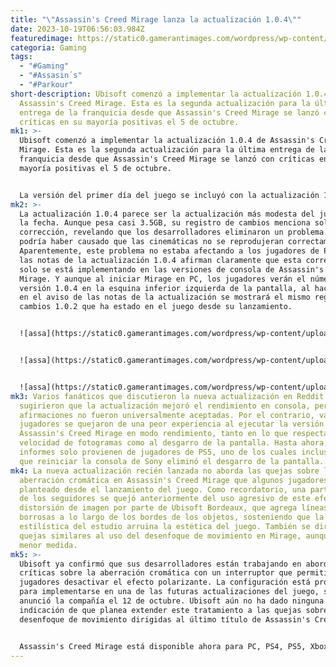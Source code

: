```yaml
---
title: "\"Assassin's Creed Mirage lanza la actualización 1.0.4\""
date: 2023-10-19T06:56:03.984Z
featuredimage: https://static0.gamerantimages.com/wordpress/wp-content/uploads/2023/10/assassin-s-creed-mirage-opening-sequence-baghdad-screenshot-with-game-logo.jpg?q=50&fit=contain&w=1140&h=&dpr=1.5
categoria: Gaming
tags:
  - "#Gaming"
  - "#Assasin´s"
  - "#Parkour"
short-description: Ubisoft comenzó a implementar la actualización 1.0.4 de
  Assassin's Creed Mirage. Esta es la segunda actualización para la última
  entrega de la franquicia desde que Assassin's Creed Mirage se lanzó con
  críticas en su mayoría positivas el 5 de octubre.
mk1: >-
  Ubisoft comenzó a implementar la actualización 1.0.4 de Assassin's Creed
  Mirage. Esta es la segunda actualización para la última entrega de la
  franquicia desde que Assassin's Creed Mirage se lanzó con críticas en su
  mayoría positivas el 5 de octubre.


  La versión del primer día del juego se incluyó con la actualización 1.0.2, que introdujo una amplia gama de correcciones de errores y mejoras de rendimiento. Ubisoft pronto siguió esa versión con la actualización 1.0.3 que abordó algunos problemas de audio y cuestiones de interfaz de usuario en Assassin's Creed Mirage.
mk2: >-
  La actualización 1.0.4 parece ser la actualización más modesta del juego hasta
  la fecha. Aunque pesa casi 3.5GB, su registro de cambios menciona solo una
  corrección, revelando que los desarrolladores eliminaron un problema que
  podría haber causado que las cinemáticas no se reprodujeran correctamente.
  Aparentemente, este problema no estaba afectando a los jugadores de PC, ya que
  las notas de la actualización 1.0.4 afirman claramente que esta corrección
  solo se está implementando en las versiones de consola de Assassin's Creed
  Mirage. Y aunque al iniciar Mirage en PC, los jugadores verán el número de
  versión 1.0.4 en la esquina inferior izquierda de la pantalla, al hacer clic
  en el aviso de las notas de la actualización se mostrará el mismo registro de
  cambios 1.0.2 que ha estado en el juego desde su lanzamiento.


  ![assa](https://static0.gamerantimages.com/wordpress/wp-content/uploads/2023/10/assassin-s-creed-r-mirage2023-10-18-19-54-16.jpg?q=50&fit=contain&w=750&h=415&dpr=1.5 "assa")


  ![assa](https://static0.gamerantimages.com/wordpress/wp-content/uploads/2023/10/assassin-s-creed-r-mirage2023-10-18-19-54-28.jpg?q=50&fit=contain&w=750&h=415&dpr=1.5 "assa")


  ![assa](https://static0.gamerantimages.com/wordpress/wp-content/uploads/2023/10/assassin-s-creed-r-mirage2023-10-18-19-54-31.jpg?q=50&fit=contain&w=750&h=415&dpr=1.5 "assa")
mk3: Varios fanáticos que discutieron la nueva actualización en Reddit
  sugirieron que la actualización mejoró el rendimiento en consola, pero estas
  afirmaciones no fueron universalmente aceptadas. Por el contrario, varios
  jugadores se quejaron de una peor experiencia al ejecutar la versión 1.0.4 de
  Assassin's Creed Mirage en modo rendimiento, tanto en lo que respecta a la
  velocidad de fotogramas como al desgarro de la pantalla. Hasta ahora, estos
  informes solo provienen de jugadores de PS5, uno de los cuales incluso afirmó
  que reiniciar la consola de Sony eliminó el desgarro de la pantalla.
mk4: La nueva actualización recién lanzada no aborda las quejas sobre la
  aberración cromática en Assassin's Creed Mirage que algunos jugadores han
  planteado desde el lanzamiento del juego. Como recordatorio, una parte vocal
  de los seguidores se quejó anteriormente del uso agresivo de este efecto de
  distorsión de imagen por parte de Ubisoft Bordeaux, que agrega líneas de color
  borrosas a lo largo de los bordes de los objetos, sosteniendo que la elección
  estilística del estudio arruina la estética del juego. También se dirigieron
  quejas similares al uso del desenfoque de movimiento en Mirage, aunque en
  menor medida.
mk5: >-
  Ubisoft ya confirmó que sus desarrolladores están trabajando en abordar las
  críticas sobre la aberración cromática con un interruptor que permitirá a los
  jugadores desactivar el efecto polarizante. La configuración está programada
  para implementarse en una de las futuras actualizaciones del juego, según
  anunció la compañía el 12 de octubre. Ubisoft aún no ha dado ninguna
  indicación de que planea extender este tratamiento a las quejas sobre el
  desenfoque de movimiento dirigidas al último título de Assassin's Creed.


  Assassin's Creed Mirage está disponible ahora para PC, PS4, PS5, Xbox One y Xbox Series X/S. Se tiene previsto un puerto para el iPhone 15 Pro a principios de 2024.
---
```

